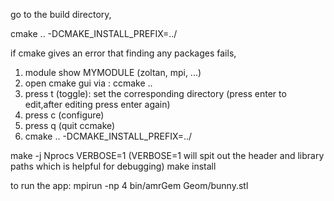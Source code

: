  go to the build directory,

  cmake ..  -DCMAKE_INSTALL_PREFIX=../

if cmake gives an error that finding any packages fails, 

1) module show MYMODULE (zoltan, mpi, ...) 
2) open cmake gui via :  ccmake .. 
3) press t (toggle): 	set the corresponding directory (press  enter to edit,after editing press enter again)
4) press c (configure)
5) press q (quit ccmake)
6) cmake ..  -DCMAKE_INSTALL_PREFIX=../ 

  make -j Nprocs VERBOSE=1 (VERBOSE=1 will spit out the header and library paths which is helpful for debugging)
  make install

to run the app:
mpirun -np 4 bin/amrGem  Geom/bunny.stl 



